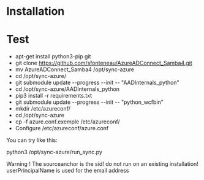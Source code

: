 Installation
========================

Test
=====
 - apt-get install python3-pip git
 - git clone https://github.com/sfonteneau/AzureADConnect_Samba4.git
 - mv AzureADConnect_Samba4 /opt/sync-azure
 - cd /opt/sync-azure/
 - git submodule update --progress --init -- "AADInternals_python"
 - cd /opt/sync-azure/AADInternals_python
 - pip3 install -r requirements.txt
 - git submodule update --progress --init -- "python_wcfbin"
 - mkdir /etc/azureconf/
 - cd /opt/sync-azure
 - cp -f azure.conf.exemple /etc/azureconf/
 - Configure /etc/azureconf/azure.conf

You can try like this:

python3 /opt/sync-azure/run_sync.py

Warning ! The sourceanchor is the sid! do not run on an existing installation!
userPrincipalName is used for the email address
